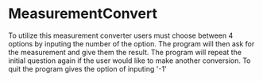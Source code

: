 # MeasurementConvert
To utilize this measurement converter users must choose between 4 options by inputing
the number of the option. The program will then ask for the measurement and give them the result. The program will repeat the initial question again if the user would like to make another conversion. To quit the program gives the option of inputing '-1'
